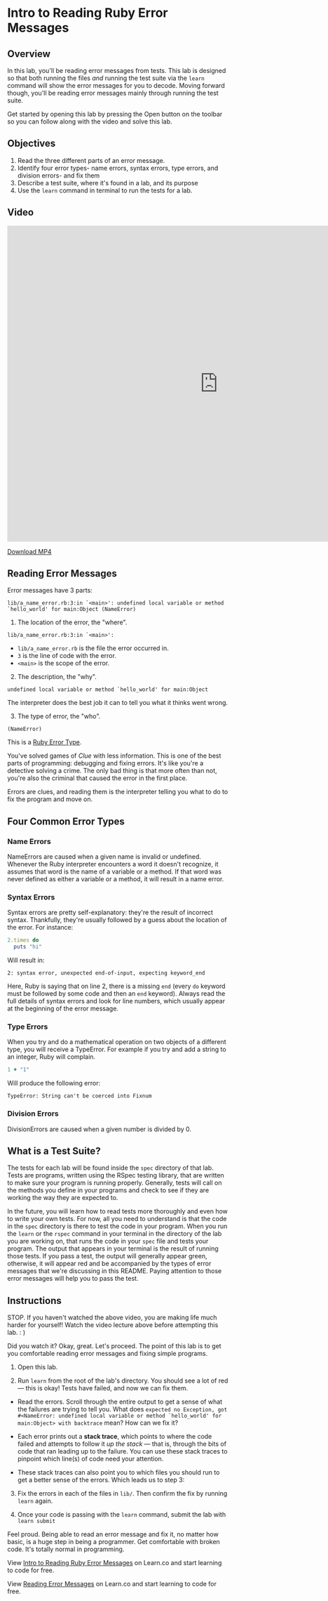 # Intro to Reading Ruby Error Messages

## Overview

In this lab, you'll be reading error messages from tests. This lab is designed so that both running the files *and* running the test suite via the `learn` command will show the error messages for you to decode. Moving forward though, you'll be reading error messages mainly through running the test suite.

Get started by opening this lab by pressing the Open button on the toolbar so you can follow along with the video and solve this lab.

## Objectives

1. Read the three different parts of an error message.
2. Identify four error types- name errors, syntax errors, type errors, and division errors- and fix them
3. Describe a test suite, where it's found in a lab, and its purpose
4. Use the `learn` command in terminal to run the tests for a lab.

## Video

<iframe width="960" height="720" src="https://www.youtube.com/embed/L_eoziYKLXw?rel=0&amp;showinfo=0" frameborder="0" allowfullscreen></iframe>

[Download MP4](http://flatiron-videos.s3.amazonaws.com/ironboard/ruby/ruby-lecture-reading-error-messages/ruby-lecture-reading-error-messages.mp4)

## Reading Error Messages

Error messages have 3 parts:

```
lib/a_name_error.rb:3:in `<main>': undefined local variable or method `hello_world' for main:Object (NameError)
```

1) The location of the error, the "where".

```
lib/a_name_error.rb:3:in `<main>':
```

* `lib/a_name_error.rb` is the file the error occurred in.
* `3` is the line of code with the error.
* `<main>` is the scope of the error.

2) The description, the "why".

```
undefined local variable or method `hello_world' for main:Object
```

The interpreter does the best job it can to tell you what it thinks went wrong.


3) The type of error, the "who".

```
(NameError)
```

This is a [Ruby Error Type](http://www.ruby-doc.org/core-2.2.0/Exception.html).

You've solved games of *Clue* with less information. This is one of the best parts of programming: debugging and fixing errors. It's like you're a detective solving a crime. The only bad thing is that more often than not, you're also the criminal that caused the error in the first place.

Errors are clues, and reading them is the interpreter telling you what to do to fix the program and move on.

## Four Common Error Types

### Name Errors
NameErrors are caused when a given name is invalid or undefined. Whenever the Ruby interpreter encounters a word it doesn't recognize, it assumes that word is the name of a variable or a method. If that word was never defined as either a variable or a method, it will result in a name error.

### Syntax Errors
Syntax errors are pretty self-explanatory: they're the result of incorrect syntax. Thankfully, they're usually followed by a guess about the location of the error. For instance:

```ruby
2.times do
  puts "hi"
```

Will result in:
```text
2: syntax error, unexpected end-of-input, expecting keyword_end
```
Here, Ruby is saying that on line 2, there is a missing `end` (every `do` keyword must be followed by some code and then an `end` keyword). Always read the full details of syntax errors and look for line numbers, which usually appear at the beginning of the error message.

### Type Errors

When you try and do a mathematical operation on two objects of a different type, you will receive a TypeError.  For example if you try and add a string to an integer, Ruby will complain.

```ruby
1 + "1"
```
Will produce the following error:

```
TypeError: String can't be coerced into Fixnum
```

### Division Errors
DivisionErrors are caused when a given number is divided by 0.

## What is a Test Suite?

The tests for each lab will be found inside the `spec` directory of that lab. Tests are programs, written using the RSpec testing library, that are written to make sure your program is running properly. Generally, tests will call on the methods you define in your programs and check to see if they are working the way they are expected to.

In the future, you will learn how to read tests more thoroughly and even how to write your own tests. For now, all you need to understand is that the code in the `spec` directory is there to test the code in your program. When you run the `learn` or the `rspec` command in your terminal in the directory of the lab you are working on, that runs the code in your `spec` file and tests your program. The output that appears in your terminal is the result of running those tests. If you pass a test, the output will generally appear green, otherwise, it will appear red and be accompanied by the types of error messages that we're discussing in this README. Paying attention to those error messages will help you to pass the test.


## Instructions

STOP. If you haven't watched the above video, you are making life much harder for yourself! Watch the video lecture above before attempting this lab. : )

Did you watch it? Okay, great. Let's proceed. The point of this lab is to get you comfortable reading error messages and fixing simple programs.

1. Open this lab.

2. Run `learn` from the root of the lab's directory. You should see a lot of red — this is okay! Tests have failed, and now we can fix them.

  * Read the errors. Scroll through the entire output to get a sense of what the failures are trying to tell you. What does ``expected no Exception, got #<NameError: undefined local variable or method `hello_world' for main:Object> with backtrace`` mean? How can we fix it?

  * Each error prints out a **stack trace**, which points to where the code failed and attempts to follow it _up the stack_ — that is, through the bits of code that ran leading up to the failure. You can use these stack traces to pinpoint which line(s) of code need your attention.

  * These stack traces can also point you to which files you should run to get a better sense of the errors. Which leads us to step 3:
  
3. Fix the errors in each of the files in `lib/`. Then confirm the fix by running `learn` again.

4. Once your code is passing with the `learn` command, submit the lab with `learn submit`

Feel proud. Being able to read an error message and fix it, no matter how basic, is a huge step in being a programmer. Get comfortable with broken code. It's totally normal in programming.

<p data-visibility='hidden'>View <a href='https://learn.co/lessons/ruby-lecture-reading-error-messages' title='Intro to Reading Ruby Error Messages'>Intro to Reading Ruby Error Messages</a> on Learn.co and start learning to code for free.</p>

<p class='util--hide'>View <a href='https://learn.co/lessons/ruby-lecture-reading-error-messages'>Reading Error Messages</a> on Learn.co and start learning to code for free.</p>
